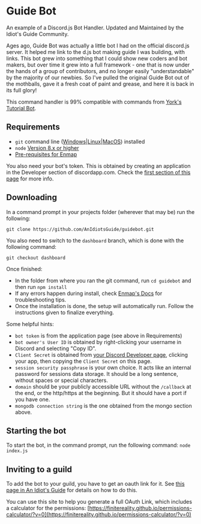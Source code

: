 # Guide Bot

An example of a Discord.js Bot Handler. Updated and Maintained by the Idiot's Guide Community.

Ages ago, Guide Bot was actually a little bot I had on the official discord.js server.
It helped me link to the d.js bot making guide I was building, with links.
This bot grew into something that I could show new coders and bot makers, but
over time it grew into a full framework - one that is now under the hands of a
group of contributors, and no longer easily "understandable" by the majority
of our newbies. So I've pulled the original Guide Bot out of the mothballs,
gave it a fresh coat of paint and grease, and here it is back in its full glory!

This command handler is 99% compatible with commands from [York's Tutorial Bot](https://github.com/AnIdiotsGuide/Tutorial-Bot/tree/Episode-10-Part-1).

## Requirements

- `git` command line ([Windows](https://git-scm.com/download/win)|[Linux](https://git-scm.com/book/en/v2/Getting-Started-Installing-Git)|[MacOS](https://git-scm.com/download/mac)) installed
- `node` [Version 8.x or higher](https://nodejs.org)
- [Pre-requisites for Enmap](https://enmap.evie.codes/install#pre-requisites)

You also need your bot's token. This is obtained by creating an application in
the Developer section of discordapp.com. Check the [first section of this page](https://anidiots.guide/getting-started/the-long-version.html)
for more info.

## Downloading

In a command prompt in your projects folder (wherever that may be) run the following:

`git clone https://github.com/AnIdiotsGuide/guidebot.git`

You also need to switch to the `dashboard` branch, which is done with the following command:

`git checkout dashboard`

Once finished:

- In the folder from where you ran the git command, run `cd guidebot` and then run `npm install`
- If any errors happen during install, check [Enmap's Docs](https://enmap.evie.codes/install) for troubleshooting tips.
- Once the installation is done, the setup will automatically run. Follow the instructions given to finalize everything.

Some helpful hints:

- `bot token` is from the application page (see above in Requirements)
- `bot owner's User ID` is obtained by right-clicking your username in Discord and selecting "Copy ID".
- `Client Secret` is obtained from [your Discord Developer page](https://discordapp.com/developers/applications/), clicking your app, then copying the `Client Secret` on this page.
- `session security passphrase` is your own choice. It acts like an internal password for sessions data storage. It should be a long sentence, without spaces or special characters.
- `domain` should be your publicly accessible URL without the `/callback` at the end, or the http/https at the beginning. But it should have a port if you have one.
- `mongodb connection string` is the one obtained from the mongo section above.

## Starting the bot

To start the bot, in the command prompt, run the following command:
`node index.js`

## Inviting to a guild

To add the bot to your guild, you have to get an oauth link for it. See [this page in An Idiot's Guide](https://anidiots.guide/getting-started/getting-started-long-version#add-your-bot-to-a-server)
for details on how to do this.

You can use this site to help you generate a full OAuth Link, which includes a calculator for the permissions:
[https://finitereality.github.io/permissions-calculator/?v=0](https://finitereality.github.io/permissions-calculator/?v=0)
